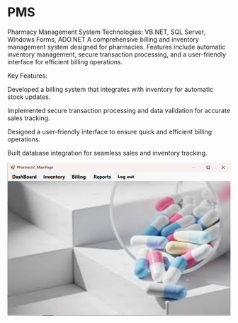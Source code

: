 # PMS

Pharmacy Management System
Technologies: VB.NET, SQL Server, Windows Forms, ADO.NET
A comprehensive billing and inventory management system designed for pharmacies. Features include automatic inventory management, secure transaction processing, and a user-friendly interface for efficient billing operations.

Key Features:

Developed a billing system that integrates with inventory for automatic stock updates.

Implemented secure transaction processing and data validation for accurate sales tracking.

Designed a user-friendly interface to ensure quick and efficient billing operations.

Built database integration for seamless sales and inventory tracking.

![Pharmacist Main Page](https://github.com/Shaniya18/PMS/raw/master/images/Pharmacist%20MainPage.png)

